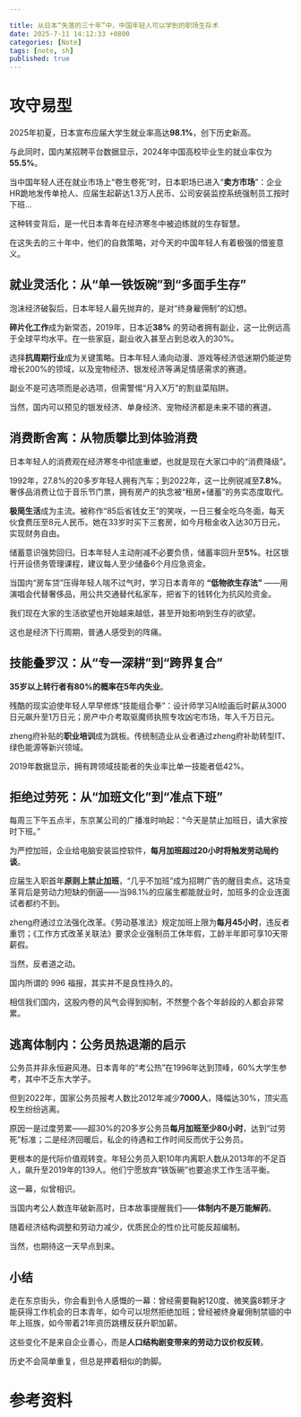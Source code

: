 ```yaml
---

title: 从日本“失落的三十年”中，中国年轻人可以学到的职场生存术
date: 2025-7-11 14:12:33 +0800
categories: [Note]
tags: [note, sh]
published: true
---
```



# 攻守易型

2025年初夏，日本宣布应届大学生就业率高达**98.1%**，创下历史新高。

与此同时，国内某招聘平台数据显示，2024年中国高校毕业生的就业率仅为**55.5%**。

当中国年轻人还在就业市场上“卷生卷死”时，日本职场已进入“**卖方市场**”：企业HR跪地发传单抢人、应届生起薪达1.3万人民币、公司安装监控系统强制员工按时下班...

这种转变背后，是一代日本青年在经济寒冬中被迫练就的生存智慧。

在这失去的三十年中，他们的自救策略，对今天的中国年轻人有着极强的借鉴意义。

## 就业灵活化：从“单一铁饭碗”到“多面手生存”

泡沫经济破裂后，日本年轻人最先抛弃的，是对“终身雇佣制”的幻想。

**碎片化工作**成为新常态，2019年，日本近**38%** 的劳动者拥有副业，这一比例远高于全球平均水平。在一些家庭，副业收入甚至占到总收入的30%。

选择**抗周期行业**成为关键策略。日本年轻人涌向动漫、游戏等经济低迷期仍能逆势增长200%的领域，以及宠物经济、银发经济等满足情感需求的赛道。

副业不是可选项而是必选项，但需警惕“月入X万”的割韭菜陷阱。

当然，国内可以预见的银发经济、单身经济、宠物经济都是未来不错的赛道。

## 消费断舍离：从物质攀比到体验消费

日本年轻人的消费观在经济寒冬中彻底重塑，也就是现在大家口中的“消费降级”。

1992年，27.8%的20多岁年轻人拥有汽车；到2022年，这一比例锐减至**7.8%**。奢侈品消费让位于音乐节门票，拥有房产的执念被“租房+储蓄”的务实态度取代。

**极简生活**成为主流。被称作“85后省钱女王”的笑咲，一日三餐全吃乌冬面，每天伙食费压至8元人民币。她在33岁时买下三套房，如今月租金收入达30万日元，实现财务自由。

储蓄意识强势回归。日本年轻人主动削减不必要负债，储蓄率回升至**5%**。社区银行开设债务管理课程，建议每人至少储备6个月应急资金。

当国内“房车贷”压得年轻人喘不过气时，学习日本青年的 **“低物欲生存法”** ——用演唱会代替奢侈品，用公共交通替代私家车，把省下的钱转化为抗风险资金。

我们现在大家的生活欲望也开始越来越低，甚至开始影响到生存的欲望。

这也是经济下行周期，普通人感受到的阵痛。

## 技能叠罗汉：从“专一深耕”到“跨界复合”

**35岁以上转行者有80%的概率在5年内失业**。

残酷的现实迫使年轻人早早修炼“技能组合拳”：设计师学习AI绘画后时薪从3000日元飙升至1万日元；房产中介考取驱魔师执照专攻凶宅市场，年入千万日元。

zheng府补贴的**职业培训**成为跳板。传统制造业从业者通过zheng府补助转型IT、绿色能源等新兴领域。

2019年数据显示，拥有跨领域技能者的失业率比单一技能者低42%。

## 拒绝过劳死：从“加班文化”到“准点下班”

每周三下午五点半，东京某公司的广播准时响起：“今天是禁止加班日，请大家按时下班。”

为严控加班，企业给电脑安装监控软件，**每月加班超过20小时将触发劳动局约谈**。

应届生入职首年**原则上禁止加班**，“几乎不加班”成为招聘广告的醒目卖点。这场变革背后是劳动力短缺的倒逼——当98.1%的应届生都能就业时，加班多的企业连面试者都约不到。

zheng府通过立法强化改革。《劳动基准法》规定加班上限为**每月45小时**，违反者重罚；《工作方式改革关联法》要求企业强制员工休年假，工龄半年即可享10天带薪假。

当然，反者道之动。

国内所谓的 996 福报，其实并不是良性持久的。

相信我们国内，这股内卷的风气会得到抑制，不然整个各个年龄段的人都会非常累。

## 逃离体制内：公务员热退潮的启示

公务员并非永恒避风港。日本青年的“考公热”在1996年达到顶峰，60%大学生参考，其中不乏东大学子。

但到2022年，国家公务员报考人数比2012年减少**7000人**，降幅达30%，顶尖高校生纷纷逃离。

原因一是过度劳累——超30%的20多岁公务员**每月加班至少80小时**，达到“过劳死”标准；二是经济回暖后，私企的待遇和工作时间反而优于公务员。

更根本的是代际价值观转变。年轻公务员入职10年内离职人数从2013年的不足百人，飙升至2019年的139人。他们宁愿放弃“铁饭碗”也要追求工作生活平衡。

这一幕，似曾相识。

当国内考公人数连年破新高时，日本故事提醒我们——**体制内不是万能解药**。

随着经济结构调整和劳动力减少，优质民企的性价比可能反超编制。

当然，也期待这一天早点到来。

## 小结

走在东京街头，你会看到令人感慨的一幕：曾经需要鞠躬120度、微笑露8颗牙才能获得工作机会的日本青年，如今可以坦然拒绝加班；曾经被终身雇佣制禁锢的中年上班族，如今带着21年资历跳槽反获升职加薪。

这些变化不是来自企业善心，而是**人口结构剧变带来的劳动力议价权反转**。

历史不会简单重复，但总是押着相似的韵脚。

# 参考资料

